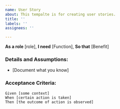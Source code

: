 ```yaml
---
name: User Story
about: This tempalte is for creating user stories.
title: ''
labels: ''
assignees: ''

---
```


**As a role** [role],
**I need** [Function],
**So that** [Benefit]

### Details and Assumptions:
* [Document what you know]

### Acceptance Criteria:
   
 ```gherkin
 Given [some context]
 When [certain action is taken]
 Then [the outcome of action is observed]
 ```
